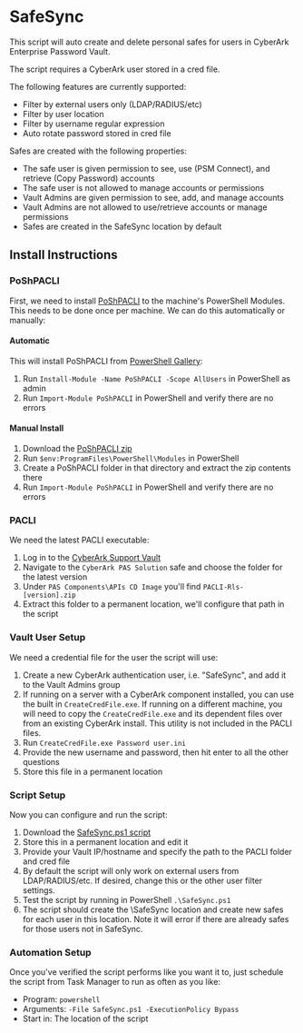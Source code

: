# SafeSync
This script will auto create and delete personal safes for users in CyberArk Enterprise Password Vault.

The script requires a CyberArk user stored in a cred file. 

The following features are currently supported:
- Filter by external users only (LDAP/RADIUS/etc)
- Filter by user location
- Filter by username regular expression
- Auto rotate password stored in cred file

Safes are created with the following properties:
- The safe user is given permission to see, use (PSM Connect), and retrieve (Copy Password) accounts
- The safe user is not allowed to manage accounts or permissions
- Vault Admins are given permission to see, add, and manage accounts
- Vault Admins are not allowed to use/retrieve accounts or manage permissions
- Safes are created in the SafeSync location by default

## Install Instructions

### PoShPACLI
First, we need to install [PoShPACLI](https://github.com/pspete/PoShPACLI/) to the machine's PowerShell Modules. This needs to be done once per machine. We can do this automatically or manually:

#### Automatic
This will install PoShPACLI from [PowerShell Gallery](https://www.powershellgallery.com/packages/PoShPACLI/):
1. Run `Install-Module -Name PoShPACLI -Scope AllUsers` in PowerShell as admin
2. Run `Import-Module PoShPACLI` in PowerShell and verify there are no errors

#### Manual Install
1. Download the [PoShPACLI zip](https://github.com/pspete/PoShPACLI/archive/master.zip)
2. Run `$env:ProgramFiles\PowerShell\Modules` in PowerShell
3. Create a PoShPACLI folder in that directory and extract the zip contents there
4. Run `Import-Module PoShPACLI` in PowerShell and verify there are no errors

### PACLI
We need the latest PACLI executable:
1. Log in to the [CyberArk Support Vault](https://support.cyberark.com)
2. Navigate to the `CyberArk PAS Solution` safe and choose the folder for the latest version 
3. Under `PAS Components\APIs CD Image` you'll find `PACLI-Rls-[version].zip`
4. Extract this folder to a permanent location, we'll configure that path in the script

### Vault User Setup
We need a credential file for the user the script will use:
1. Create a new CyberArk authentication user, i.e. "SafeSync", and add it to the Vault Admins group
2. If running on a server with a CyberArk component installed, you can use the built in `CreateCredFile.exe`. If running on a different machine, you will need to copy the `CreateCredFile.exe` and its dependent files over from an existing CyberArk install. This utility is not included in the PACLI files.
3. Run `CreateCredFile.exe Password user.ini`
4. Provide the new username and password, then hit enter to all the other questions
5. Store this file in a permanent location

### Script Setup
Now you can configure and run the script:
1. Download the [SafeSync.ps1 script](https://raw.githubusercontent.com/T3hUb3rK1tten/SafeSync/master/SafeSync.ps1)
2. Store this in a permanent location and edit it
3. Provide your Vault IP/hostname and specify the path to the PACLI folder and cred file
4. By default the script will only work on external users from LDAP/RADIUS/etc. If desired, change this or the other user filter settings.
5. Test the script by running in PowerShell `.\SafeSync.ps1`
6. The script should create the \SafeSync location and create new safes for each user in this location. Note it will error if there are already safes for those users not in SafeSync.

### Automation Setup
Once you've verified the script performs like you want it to, just schedule the script from Task Manager to run as often as you like:
- Program: `powershell`
- Arguments: `-File SafeSync.ps1 -ExecutionPolicy Bypass`
- Start in: The location of the script
